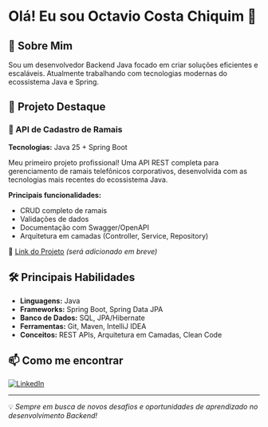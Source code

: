 # Olá! Eu sou Octavio Costa Chiquim 👋

## 🚀 Sobre Mim
Sou um desenvolvedor Backend Java focado em criar soluções eficientes e escaláveis. Atualmente trabalhando com tecnologias modernas do ecossistema Java e Spring.

## 💼 Projeto Destaque

### 🏢 API de Cadastro de Ramais
**Tecnologias:** Java 25 + Spring Boot

Meu primeiro projeto profissional! Uma API REST completa para gerenciamento de ramais telefônicos corporativos, desenvolvida com as tecnologias mais recentes do ecossistema Java.

**Principais funcionalidades:**
- CRUD completo de ramais
- Validações de dados
- Documentação com Swagger/OpenAPI
- Arquitetura em camadas (Controller, Service, Repository)

🔗 [Link do Projeto](#) _(será adicionado em breve)_

## 🛠️ Principais Habilidades

- **Linguagens:** Java
- **Frameworks:** Spring Boot, Spring Data JPA
- **Banco de Dados:** SQL, JPA/Hibernate
- **Ferramentas:** Git, Maven, IntelliJ IDEA
- **Conceitos:** REST APIs, Arquitetura em Camadas, Clean Code

## 📫 Como me encontrar

[![LinkedIn](https://img.shields.io/badge/LinkedIn-0077B5?style=for-the-badge&logo=linkedin&logoColor=white)](#)

---

💡 *Sempre em busca de novos desafios e oportunidades de aprendizado no desenvolvimento Backend!*
